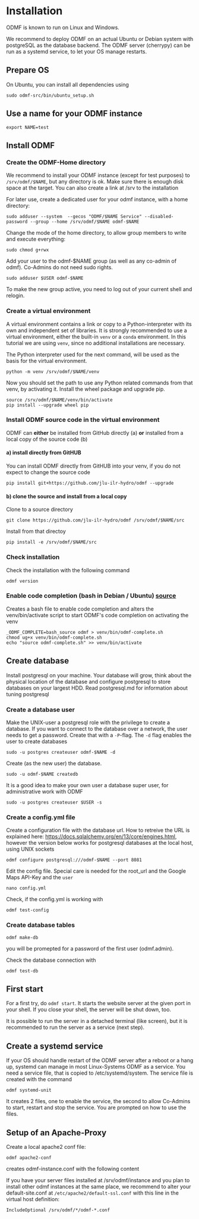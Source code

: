 # Installation

ODMF is known to run on Linux and Windows.  

We recommend to deploy ODMF on an actual Ubuntu or Debian system with postgreSQL as the 
database backend. The ODMF server (cherrypy) can be run as a systemd service, 
to let your OS manage restarts.

## Prepare OS

On Ubuntu, you can install all dependencies using 

    sudo odmf-src/bin/ubuntu_setup.sh

## Use a name for your ODMF instance

    export NAME=test

## Install ODMF

### Create the ODMF-Home directory

We recommend to install your ODMF instance (except for test purposes) to `/srv/odmf/$NAME`, but any directory is ok.
Make sure there is enough disk space at the target. You can also create a link at /srv to the installation

For later use, create a dedicated user for your odmf instance, with a home directory:

    sudo adduser --system  --gecos "ODMF/$NAME Service" --disabled-password --group --home /srv/odmf/$NAME odmf-$NAME

Change the mode of the home directory, to allow group members to write and execute everything:

    sudo chmod g+rwx 
    
Add your user to the odmf-$NAME group (as well as any co-admin of odmf). Co-Admins do not need sudo rights.

    sudo adduser $USER odmf-$NAME

To make the new group active, you need to log out of your current shell and relogin.

### Create a virtual environment

A virtual environment contains a link or copy to a Python-interpreter with its
own and independent set of libraries. It is strongly recommended to use a virtual
environment, either the built-in `venv` or a `conda` environment. In this tutorial 
we are using `venv`, since no additional installations are necessary.

The Python interpreter used for the next command, will be used as the basis for the virtual 
environment.

    python -m venv /srv/odmf/$NAME/venv

Now you should set the path to use any Python related commands from that venv, by activating it. Install the
wheel package and upgrade pip.

    source /srv/odmf/$NAME/venv/bin/activate
    pip install --upgrade wheel pip

### Install ODMF source code in the virtual environment

ODMF can **either** be installed from GitHub directly (a) **or** installed from a local copy of the source code (b)

#### a) install directly from GitHUB

You can install ODMF directly from GitHUB into your venv, if you do not expect to change the source code

    pip install git+https://github.com/jlu-ilr-hydro/odmf --upgrade

#### b) clone the source and install from a local copy

Clone to a source directory

    git clone https://github.com/jlu-ilr-hydro/odmf /srv/odmf/$NAME/src

Install from that directoy
  
    pip install -e /srv/odmf/$NAME/src

### Check installation

Check the installation with the following command

    odmf version

### Enable code completion (bash in Debian / Ubuntu) [source](https://click.palletsprojects.com/en/8.0.x/shell-completion/)

Creates a bash file to enable code completion and alters the venv/bin/activate script to start ODMF's code completion
on activating the venv

    _ODMF_COMPLETE=bash_source odmf > venv/bin/odmf-complete.sh
    chmod ug+x venv/bin/odmf-complete.sh
    echo "source odmf-complete.sh" >> venv/bin/activate


## Create database

Install postgresql on your machine. Your database will grow, think about the physical location of the database 
and configure postgresql to store databases on your largest HDD. Read postgresql.md for information about tuning postgresql 

### Create a database user 

Make the UNIX-user a postgresql role with the privilege to create a database. If you want to connect to the database
over a network, the user needs to get a password. Create that with a `-P`-flag.
The `-d` flag enables the user to create databases

    sudo -u postgres createuser odmf-$NAME -d

Create (as the new user) the database. 

    sudo -u odmf-$NAME createdb

It is a good idea to make your own user a database super user, for administrative work
with ODMF

    sudo -u postgres createuser $USER -s

### Create a config.yml file

Create a configuration file with the database url. How to retreive the
URL is explained here: https://docs.sqlalchemy.org/en/13/core/engines.html, however the version below works for postgresql databases at the local host, using UNIX sockets

    odmf configure postgresql:///odmf-$NAME --port 8081

Edit the config file. Special care is needed for the root_url and the Google Maps API-Key and the `user`

    nano config.yml

Check, if the config.yml is working with 

    odmf test-config

### Create database tables

    odmf make-db

you will be promepted for a password of the first user (odmf.admin).

Check the database connection with

    odmf test-db

## First start

For a first try, do `odmf start`. It starts the website server at the given port in your shell. If you close your shell, the server will be
shut down, too.

It is possible to run the server in a detached terminal (like screen),
but it is recommended to run the server as a service (next step).

## Create a systemd service

If your OS should handle restart of the ODMF server after a reboot or a hang up,
systemd can manage in most Linux-Systems ODMF as a service. You need a service file,
that is copied to /etc/systemd/system. The service file is created with the command

    odmf systemd-unit

It creates 2 files, one to enable the service, the second to allow Co-Admins
to start, restart and stop the service. You are prompted on how to use the files.

## Setup of an Apache-Proxy

Create a local apache2 conf file:

    odmf apache2-conf

creates odmf-instance.conf with the following content

If you have your server files installed at /srv/odmf/instance and you plan to install
other odmf instances at the same place, we recommend to alter your default-site.conf
at `/etc/apache2/default-ssl.conf` with this line in the virtual host definition:

    IncludeOptional /srv/odmf/*/odmf-*.conf

